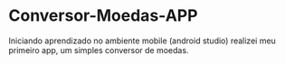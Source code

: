 # Conversor-Moedas-APP
Iniciando aprendizado no ambiente mobile (android studio) realizei meu primeiro app, um simples conversor de moedas.
